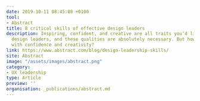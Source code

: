 ```yaml
---
date: 2019-10-11 08:45:08 +0100
tool: 
- Abstract
title: 8 critical skills of effective design leaders
description: Inspiring, confident, and creative are all traits you’d likely expect of strong
  design leaders, and these qualities are absolutely necessary. But how do they inspire
  with confidence and creativity?
link: https://www.abstract.com/blog/design-leadership-skills/
site: Abstract
image: "/assets/images/abstract.png"
category:
- UX leadership
type: Article
preview: ''
organisation: _publications/abstract.md
---
```

